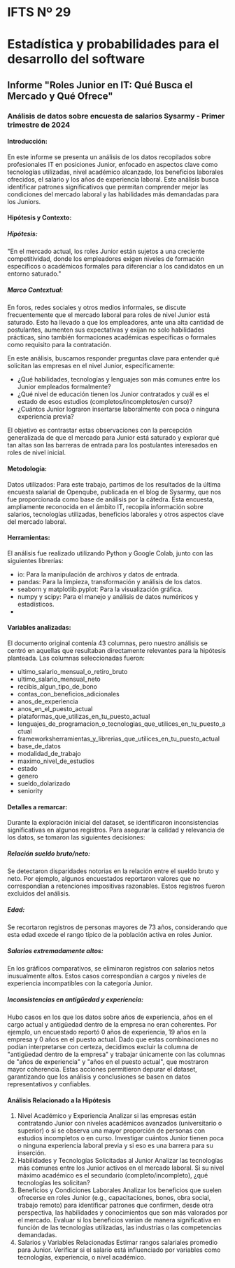 # IFTS Nº 29
# Estadística y probabilidades para el desarrollo del software
## Informe "Roles Junior en IT: Qué Busca el Mercado y Qué Ofrece"
### Análisis de datos sobre encuesta de salarios Sysarmy - Primer trimestre de 2024

#### Introducción:
En este informe se presenta un análisis de los datos recopilados sobre profesionales IT en posiciones Junior, enfocado en aspectos clave como tecnologías utilizadas, nivel académico alcanzado, los beneficios laborales ofrecidos, el salario y los años de experiencia laboral. Este análisis busca identificar patrones significativos que permitan comprender mejor las condiciones del mercado laboral y las habilidades más demandadas para los Juniors.


#### Hipótesis y Contexto:

##### Hipótesis:
"En el mercado actual, los roles Junior están sujetos a una creciente competitividad, donde los empleadores exigen niveles de formación específicos o académicos formales para diferenciar a los candidatos en un entorno saturado."

##### Marco Contextual:
En foros, redes sociales y otros medios informales, se discute frecuentemente que el mercado laboral para roles de nivel Junior está saturado. Esto ha llevado a que los empleadores, ante una alta cantidad de postulantes, aumenten sus expectativas y exijan no solo habilidades prácticas, sino también formaciones académicas específicas o formales como requisito para la contratación.

En este análisis, buscamos responder preguntas clave para entender qué solicitan las empresas en el nivel Junior, específicamente:
- ¿Qué habilidades, tecnologías y lenguajes son más comunes entre los Junior empleados formalmente?
- ¿Qué nivel de educación tienen los Junior contratados y cuál es el estado de esos estudios (completos/incompletos/en curso)?
- ¿Cuántos Junior lograron insertarse laboralmente con poca o ninguna experiencia previa?

El objetivo es contrastar estas observaciones con la percepción generalizada de que el mercado para Junior está saturado y explorar qué tan altas son las barreras de entrada para los postulantes interesados en roles de nivel inicial.

#### Metodología:
Datos utilizados:
Para este trabajo, partimos de los resultados de la última encuesta salarial de Openqube, publicada en el blog de Sysarmy, que nos fue proporcionada como base de análisis por la cátedra. Esta encuesta, ampliamente reconocida en el ámbito IT, recopila información sobre salarios, tecnologías utilizadas, beneficios laborales y otros aspectos clave del mercado laboral.

#### Herramientas:
El análisis fue realizado utilizando Python y Google Colab, junto con las siguientes librerías:
- io: Para la manipulación de archivos y datos de entrada.
- pandas: Para la limpieza, transformación y análisis de los datos.
- seaborn y matplotlib.pyplot: Para la visualización gráfica.
- numpy y scipy: Para el manejo y análisis de datos numéricos y estadísticos.
- 
#### Variables analizadas:
El documento original contenía 43 columnas, pero nuestro análisis se centró en aquellas que resultaban directamente relevantes para la hipótesis planteada. Las columnas seleccionadas fueron:
- ultimo_salario_mensual_o_retiro_bruto
- ultimo_salario_mensual_neto
- recibis_algun_tipo_de_bono
- contas_con_beneficios_adicionales
- anos_de_experiencia
- anos_en_el_puesto_actual
- plataformas_que_utilizas_en_tu_puesto_actual
- lenguajes_de_programacion_o_tecnologias_que_utilices_en_tu_puesto_actual
- frameworksherramientas_y_librerias_que_utilices_en_tu_puesto_actual
- base_de_datos
- modalidad_de_trabajo
- maximo_nivel_de_estudios
- estado
- genero
- sueldo_dolarizado
- seniority

#### Detalles a remarcar:
Durante la exploración inicial del dataset, se identificaron inconsistencias significativas en algunos registros. Para asegurar la calidad y relevancia de los datos, se tomaron las siguientes decisiones:

##### Relación sueldo bruto/neto:
Se detectaron disparidades notorias en la relación entre el sueldo bruto y neto. Por ejemplo, algunos encuestados reportaron valores que no correspondían a retenciones impositivas razonables. Estos registros fueron excluidos del análisis.

##### Edad:
Se recortaron registros de personas mayores de 73 años, considerando que esta edad excede el rango típico de la población activa en roles Junior.

##### Salarios extremadamente altos:
En los gráficos comparativos, se eliminaron registros con salarios netos inusualmente altos. Estos casos correspondían a cargos y niveles de experiencia incompatibles con la categoría 
Junior.

##### Inconsistencias en antigüedad y experiencia:
Hubo casos en los que los datos sobre años de experiencia, años en el cargo actual y antigüedad dentro de la empresa no eran coherentes. Por ejemplo, un encuestado reportó 0 años de experiencia, 19 años en la empresa y 0 años en el puesto actual. Dado que estas combinaciones no podían interpretarse con certeza, decidimos excluir la columna de "antigüedad dentro de la empresa" y trabajar únicamente con las columnas de "años de experiencia" y "años en el puesto actual", que mostraron mayor coherencia.
Estas acciones permitieron depurar el dataset, garantizando que los análisis y conclusiones se basen en datos representativos y confiables.

#### Análisis Relacionado a la Hipótesis
1. Nivel Académico y Experiencia
Analizar si las empresas están contratando Junior con niveles académicos avanzados (universitario o superior) o si se observa una mayor proporción de personas con estudios incompletos o en curso.
Investigar cuántos Junior tienen poca o ninguna experiencia laboral previa y si eso es una barrera para su inserción.
2. Habilidades y Tecnologías Solicitadas al Junior
Analizar las tecnologías más comunes entre los Junior activos en el mercado laboral.
Si su nivel máximo académico es el secundario (completo/incompleto), ¿qué tecnologías les solicitan?
3. Beneficios y Condiciones Laborales
Analizar los beneficios que suelen ofrecerse en roles Junior (e.g., capacitaciones, bonos, obra social, trabajo remoto) para identificar patrones que confirmen, desde otra perspectiva, las habilidades y conocimientos que son más valorados por el mercado.
Evaluar si los beneficios varían de manera significativa en función de las tecnologías utilizadas, las industrias o las competencias demandadas.
4. Salarios y Variables Relacionadas
Estimar rangos salariales promedio para Junior.
Verificar si el salario está influenciado por variables como tecnologías, experiencia, o nivel académico.



